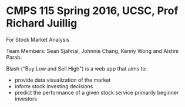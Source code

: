 # CMPS 115 Spring 2016, UCSC, Prof Richard Juillig

For Stock Market Analysis

Team Members: Sean Sjahrial, Johnnie Chang, Kenny Wong and Aishni Parab.

Blash ("Buy Low and Sell High") is a web app that aims to:

* provide data visualization of the market
* inform stock investing decisions
* predict the performance of a given stock service primarily beginner investors
